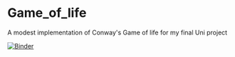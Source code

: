 # Game_of_life
A modest implementation of Conway's Game of life for my final Uni project 



[![Binder](https://mybinder.org/badge_logo.svg)](https://mybinder.org/v2/gh/Sithlord-dev/Game_of_life/main?filepath=The%20Game%20of%20life.ipynb)
